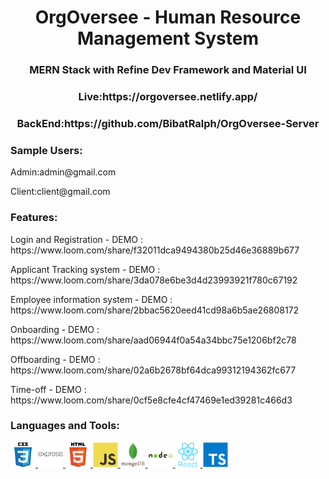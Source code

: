 <h1 align="center">OrgOversee - Human Resource Management System</h1>
<h3 align="center">MERN Stack with Refine Dev Framework and Material UI</h3>
<h3 align="center">Live:https://orgoversee.netlify.app/</h3>
<h3 align="center">BackEnd:https://github.com/BibatRalph/OrgOversee-Server</h3>
<h3 align="left">Sample Users:</h3>
<p align="left"> Admin:admin@gmail.com
</p>
<p align="left">Client:client@gmail.com
</p>
<h3 align="left">Features:</h3>
<p align="left"> Login and Registration - DEMO : https://www.loom.com/share/f32011dca9494380b25d46e36889b677
</p>
<p align="left">Applicant Tracking system - DEMO : https://www.loom.com/share/3da078e6be3d4d23993921f780c67192
</p>
<p align="left"> Employee information system - DEMO : https://www.loom.com/share/2bbac5620eed41cd98a6b5ae26808172
</p>
<p align="left"> Onboarding - DEMO : https://www.loom.com/share/aad06944f0a54a34bbc75e1206bf2c78
</p>
<p align="left"> Offboarding - DEMO : https://www.loom.com/share/02a6b2678bf64dca99312194362fc677
</p>
<p align="left">Time-off - DEMO : https://www.loom.com/share/0cf5e8cfe4cf47469e1ed39281c466d3
</p>

<h3 align="left">Languages and Tools:</h3>
<p align="left"> <a href="https://www.w3schools.com/css/" target="_blank" rel="noreferrer"> <img src="https://raw.githubusercontent.com/devicons/devicon/master/icons/css3/css3-original-wordmark.svg" alt="css3" width="40" height="40"/> </a> <a href="https://expressjs.com" target="_blank" rel="noreferrer"> <img src="https://raw.githubusercontent.com/devicons/devicon/master/icons/express/express-original-wordmark.svg" alt="express" width="40" height="40"/> </a> <a href="https://www.w3.org/html/" target="_blank" rel="noreferrer"> <img src="https://raw.githubusercontent.com/devicons/devicon/master/icons/html5/html5-original-wordmark.svg" alt="html5" width="40" height="40"/> </a> <a href="https://developer.mozilla.org/en-US/docs/Web/JavaScript" target="_blank" rel="noreferrer"> <img src="https://raw.githubusercontent.com/devicons/devicon/master/icons/javascript/javascript-original.svg" alt="javascript" width="40" height="40"/> </a> <a href="https://www.mongodb.com/" target="_blank" rel="noreferrer"> <img src="https://raw.githubusercontent.com/devicons/devicon/master/icons/mongodb/mongodb-original-wordmark.svg" alt="mongodb" width="40" height="40"/> </a> <a href="https://nodejs.org" target="_blank" rel="noreferrer"> <img src="https://raw.githubusercontent.com/devicons/devicon/master/icons/nodejs/nodejs-original-wordmark.svg" alt="nodejs" width="40" height="40"/> </a> <a href="https://reactjs.org/" target="_blank" rel="noreferrer"> <img src="https://raw.githubusercontent.com/devicons/devicon/master/icons/react/react-original-wordmark.svg" alt="react" width="40" height="40"/> </a> <a href="https://www.typescriptlang.org/" target="_blank" rel="noreferrer"> <img src="https://raw.githubusercontent.com/devicons/devicon/master/icons/typescript/typescript-original.svg" alt="typescript" width="40" height="40"/> </a> </p>
